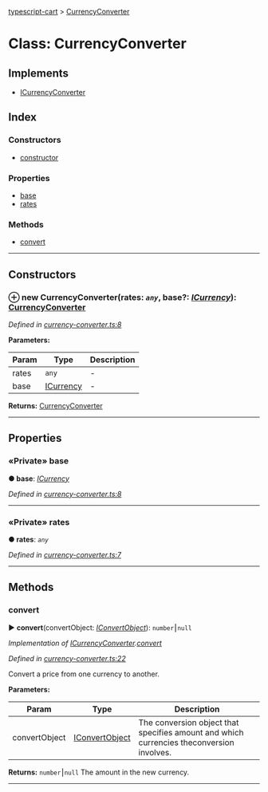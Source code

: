 [typescript-cart](../README.md) > [CurrencyConverter](../classes/currencyconverter.md)



# Class: CurrencyConverter

## Implements

* [ICurrencyConverter](../interfaces/icurrencyconverter.md)

## Index

### Constructors

* [constructor](currencyconverter.md#constructor)


### Properties

* [base](currencyconverter.md#base)
* [rates](currencyconverter.md#rates)


### Methods

* [convert](currencyconverter.md#convert)



---
## Constructors
<a id="constructor"></a>


### ⊕ **new CurrencyConverter**(rates: *`any`*, base?: *[ICurrency](../interfaces/icurrency.md)*): [CurrencyConverter](currencyconverter.md)


*Defined in [currency-converter.ts:8](https://github.com/FlareMind/typescript-cart/blob/0489372/src/currency-converter.ts#L8)*



**Parameters:**

| Param | Type | Description |
| ------ | ------ | ------ |
| rates | `any`   |  - |
| base | [ICurrency](../interfaces/icurrency.md)   |  - |





**Returns:** [CurrencyConverter](currencyconverter.md)

---


## Properties
<a id="base"></a>

### «Private» base

**●  base**:  *[ICurrency](../interfaces/icurrency.md)* 

*Defined in [currency-converter.ts:8](https://github.com/FlareMind/typescript-cart/blob/0489372/src/currency-converter.ts#L8)*





___

<a id="rates"></a>

### «Private» rates

**●  rates**:  *`any`* 

*Defined in [currency-converter.ts:7](https://github.com/FlareMind/typescript-cart/blob/0489372/src/currency-converter.ts#L7)*





___


## Methods
<a id="convert"></a>

###  convert

► **convert**(convertObject: *[IConvertObject](../interfaces/iconvertobject.md)*): `number`⎮`null`



*Implementation of [ICurrencyConverter](../interfaces/icurrencyconverter.md).[convert](../interfaces/icurrencyconverter.md#convert)*

*Defined in [currency-converter.ts:22](https://github.com/FlareMind/typescript-cart/blob/0489372/src/currency-converter.ts#L22)*



Convert a price from one currency to another.


**Parameters:**

| Param | Type | Description |
| ------ | ------ | ------ |
| convertObject | [IConvertObject](../interfaces/iconvertobject.md)   |  The conversion object that specifies amount and which currencies theconversion involves. |





**Returns:** `number`⎮`null`
The amount in the new currency.






___


